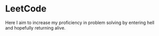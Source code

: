 # LeetCode
Here I aim to increase my proficiency in problem solving by entering hell and hopefully returning alive.
